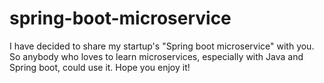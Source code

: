 # spring-boot-microservice
I have decided to share my startup's "Spring boot microservice" with you. So anybody who loves to learn microservices, especially with Java and Spring boot, could use it. Hope you enjoy it!
